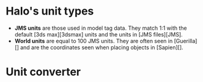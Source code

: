 # Halo's unit types
* **JMS units** are those used in model tag data. They match 1:1 with the default [3ds max][3dsmax] units and the units in [JMS files][JMS].
* **World units** are equal to 100 JMS units. They are often seen in [Guerilla][] and are the coordinates seen when placing objects in [Sapien][].

# Unit converter
<div id="unit-converter-mountpoint"></div>

<br/>
